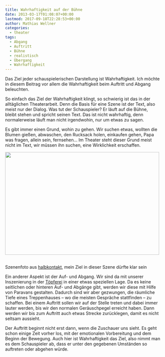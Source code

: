 ```yaml
---
title: Wahrhaftigkeit auf der Bühne
date: 2013-03-17T01:08:07+00:00
lastmod: 2017-09-18T22:28:53+00:00
author: Mathias Wellner
categories:
  - theater
tags:
  - Abgang
  - Auftritt
  - Bühne
  - realistisch
  - Übergang
  - Wahrhaftigkeit
---
```

Das Ziel jeder schauspielerischen Darstellung ist Wahrhaftigkeit. Ich möchte in diesem Beitrag vor allem die Wahrhaftigkeit beim Auftritt und Abgang beleuchten. 

So einfach das Ziel der Wahrhaftigkeit klingt, so schwierig ist das in der alltäglichen Theaterarbeit. Denn die Basis für eine Szene ist der Text, also meist nur der Dialog. Was tut der Schauspieler? Er läuft auf die Bühne, bleibt stehen und spricht seinen Text. Das ist nicht wahrhaftig, denn normalerweise läuft man nicht irgendwohin, nur um etwas zu sagen. 

Es gibt immer einen Grund, wohin zu gehen. Wir suchen etwas, wollten die Blumen gießen, abwaschen, den Rucksack holen, einkaufen gehen, Papa was fragen, allein sein, fernsehen&#8230; Im Theater steht dieser Grund meist nicht im Text, wir müssen ihn suchen, eine Wirklichkeit erschaffen. 

<div style="width: 510px" class="wp-caption aligncenter">
  <img src="https://lh5.googleusercontent.com/-VId2X7AMx1Y/UFJAyA_e2VI/AAAAAAAAAg8/CyPvQW8fNZs/s800/MK_20110322_0020.jpg" height="333" width="500" />
  
  <p class="wp-caption-text">
    <br /> Szenenfoto aus <a href="http://www.mwellner.de/schauspiel/halbkontakt/">halbkontakt</a>, mein Ziel in dieser Szene dürfte klar sein
  </p>
  
  <p>
  </p>
</div>

Ein anderer Aspekt ist der Auf- und Abgang. Wir sind da mit unserer Inszenierung in der [Töpferei](http://www.pfirsi.ch/toepferei/) in einer etwas speziellen Lage. Da es keine seitlichen oder hinteren Auf- und Abgänge gibt, werden wir diese mit Hilfe von Paravans gestalten. Dadurch sind wir aber gezwungen, die räumliche Tiefe eines Treppenhauses &ndash; wo die meisten Gespräche stattfinden &ndash; zu schaffen. Bei einem Auftritt sollen wir auf der Stelle treten und dabei immer lauter werden, bis wir den normalen Geräuschpegel erreicht haben. Dann werden wir bis zum Auftritt auch etwas Strecke zurücklegen, damit es nicht seltsam aussieht. 

Der Auftritt beginnt nicht erst dann, wenn die Zuschauer uns sieht. Es geht schon einige Zeit vorher los, mit der emotionalen Vorbereitung und dem Beginn der Bewegung. Auch hier ist Wahrhaftigkeit das Ziel, also nimmt man es dem Schauspieler ab, dass er unter den gegebenen Umständen so auftreten oder abgehen würde.